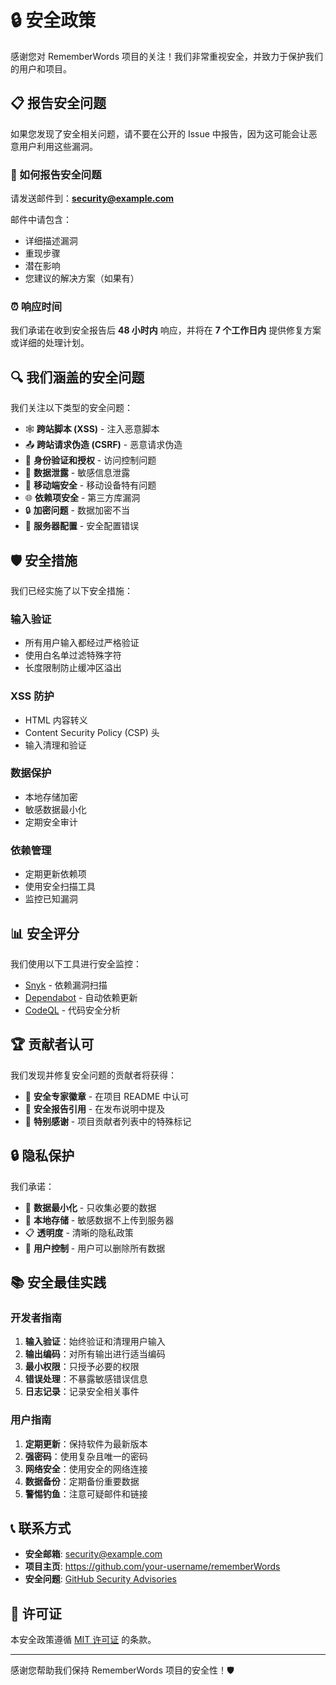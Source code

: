 # 🔒 安全政策

感谢您对 RememberWords 项目的关注！我们非常重视安全，并致力于保护我们的用户和项目。

## 📋 报告安全问题

如果您发现了安全相关问题，请不要在公开的 Issue 中报告，因为这可能会让恶意用户利用这些漏洞。

### 📧 如何报告安全问题

请发送邮件到：**security@example.com**

邮件中请包含：
- 详细描述漏洞
- 重现步骤
- 潜在影响
- 您建议的解决方案（如果有）

### ⏰ 响应时间

我们承诺在收到安全报告后 **48 小时内** 响应，并将在 **7 个工作日内** 提供修复方案或详细的处理计划。

## 🔍 我们涵盖的安全问题

我们关注以下类型的安全问题：

- 🕸️ **跨站脚本 (XSS)** - 注入恶意脚本
- 📤 **跨站请求伪造 (CSRF)** - 恶意请求伪造
- 🔐 **身份验证和授权** - 访问控制问题
- 💾 **数据泄露** - 敏感信息泄露
- 📱 **移动端安全** - 移动设备特有问题
- 🌐 **依赖项安全** - 第三方库漏洞
- 🔒 **加密问题** - 数据加密不当
- 🚪 **服务器配置** - 安全配置错误

## 🛡️ 安全措施

我们已经实施了以下安全措施：

### 输入验证
- 所有用户输入都经过严格验证
- 使用白名单过滤特殊字符
- 长度限制防止缓冲区溢出

### XSS 防护
- HTML 内容转义
- Content Security Policy (CSP) 头
- 输入清理和验证

### 数据保护
- 本地存储加密
- 敏感数据最小化
- 定期安全审计

### 依赖管理
- 定期更新依赖项
- 使用安全扫描工具
- 监控已知漏洞

## 📊 安全评分

我们使用以下工具进行安全监控：

- [Snyk](https://snyk.io/) - 依赖漏洞扫描
- [Dependabot](https://github.com/dependabot) - 自动依赖更新
- [CodeQL](https://codeql.github.com/) - 代码安全分析

## 🏆 贡献者认可

我们发现并修复安全问题的贡献者将获得：

- 🥇 **安全专家徽章** - 在项目 README 中认可
- 📝 **安全报告引用** - 在发布说明中提及
- 🎁 **特别感谢** - 项目贡献者列表中的特殊标记

## 🔒 隐私保护

我们承诺：

- 📝 **数据最小化** - 只收集必要的数据
- 🔐 **本地存储** - 敏感数据不上传到服务器
- 📋 **透明度** - 清晰的隐私政策
- 👤 **用户控制** - 用户可以删除所有数据

## 📚 安全最佳实践

### 开发者指南

1. **输入验证**：始终验证和清理用户输入
2. **输出编码**：对所有输出进行适当编码
3. **最小权限**：只授予必要的权限
4. **错误处理**：不暴露敏感错误信息
5. **日志记录**：记录安全相关事件

### 用户指南

1. **定期更新**：保持软件为最新版本
2. **强密码**：使用复杂且唯一的密码
3. **网络安全**：使用安全的网络连接
4. **数据备份**：定期备份重要数据
5. **警惕钓鱼**：注意可疑邮件和链接

## 📞 联系方式

- **安全邮箱**: security@example.com
- **项目主页**: https://github.com/your-username/rememberWords
- **安全问题**: [GitHub Security Advisories](https://github.com/your-username/rememberWords/security/advisories)

## 📄 许可证

本安全政策遵循 [MIT 许可证](LICENSE) 的条款。

---

感谢您帮助我们保持 RememberWords 项目的安全性！🛡️